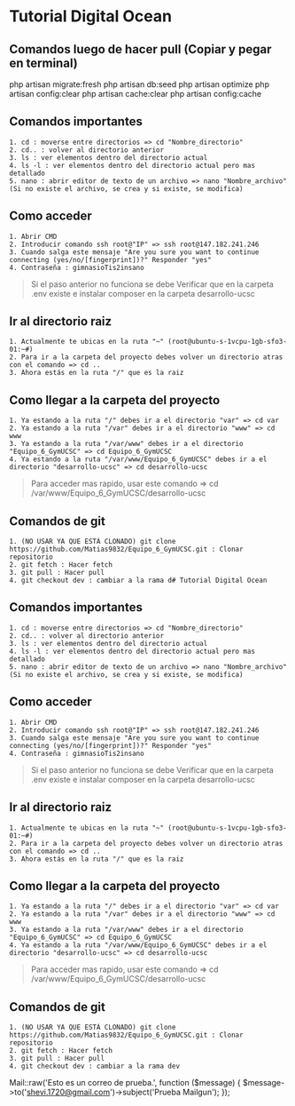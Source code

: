 # Tutorial Digital Ocean

## Comandos luego de hacer pull (Copiar y pegar en terminal)

php artisan migrate:fresh
php artisan db:seed
php artisan optimize 
php artisan config:clear
php artisan cache:clear
php artisan config:cache


## Comandos importantes
    1. cd : moverse entre directorios => cd "Nombre_directorio"
    2. cd.. : volver al directorio anterior
    3. ls : ver elementos dentro del directorio actual
    4. ls -l : ver elementos dentro del directorio actual pero mas detallado
    5. nano : abrir editor de texto de un archivo => nano "Nombre_archivo" (Si no existe el archivo, se crea y si existe, se modifica)

## Como acceder
    1. Abrir CMD
    2. Introducir comando ssh root@"IP" => ssh root@147.182.241.246 
    3. Cuando salga este mensaje "Are you sure you want to continue connecting (yes/no/[fingerprint])?" Responder "yes"
    4. Contraseña : gimnasioTis2insano

> Si el paso anterior no funciona se debe Verificar que en la carpeta .env existe e instalar composer en la carpeta desarrollo-ucsc

## Ir al directorio raiz  
    1. Actualmente te ubicas en la ruta "~" (root@ubuntu-s-1vcpu-1gb-sfo3-01:~#)
    2. Para ir a la carpeta del proyecto debes volver un directorio atras con el comando => cd ..
    3. Ahora estás en la ruta "/" que es la raiz

## Como llegar a la carpeta del proyecto
    1. Ya estando a la ruta "/" debes ir a el directorio "var" => cd var 
    2. Ya estando a la ruta "/var" debes ir a el directorio "www" => cd www
    3. Ya estando a la ruta "/var/www" debes ir a el directorio "Equipo_6_GymUCSC" => cd Equipo_6_GymUCSC
    4. Ya estando a la ruta "/var/www/Equipo_6_GymUCSC" debes ir a el directorio "desarrollo-ucsc" => cd desarrollo-ucsc

>Para acceder mas rapido, usar este comando => cd /var/www/Equipo_6_GymUCSC/desarrollo-ucsc

## Comandos de git
    1. (NO USAR YA QUE ESTÁ CLONADO) git clone https://github.com/Matias9832/Equipo_6_GymUCSC.git : Clonar repositorio 
    2. git fetch : Hacer fetch  
    3. git pull : Hacer pull
    4. git checkout dev : cambiar a la rama d# Tutorial Digital Ocean
 
## Comandos importantes
    1. cd : moverse entre directorios => cd "Nombre_directorio"
    2. cd.. : volver al directorio anterior
    3. ls : ver elementos dentro del directorio actual
    4. ls -l : ver elementos dentro del directorio actual pero mas detallado
    5. nano : abrir editor de texto de un archivo => nano "Nombre_archivo" (Si no existe el archivo, se crea y si existe, se modifica)

## Como acceder
    1. Abrir CMD
    2. Introducir comando ssh root@"IP" => ssh root@147.182.241.246 
    3. Cuando salga este mensaje "Are you sure you want to continue connecting (yes/no/[fingerprint])?" Responder "yes"
    4. Contraseña : gimnasioTis2insano

> Si el paso anterior no funciona se debe Verificar que en la carpeta .env existe e instalar composer en la carpeta desarrollo-ucsc

## Ir al directorio raiz  
    1. Actualmente te ubicas en la ruta "~" (root@ubuntu-s-1vcpu-1gb-sfo3-01:~#)
    2. Para ir a la carpeta del proyecto debes volver un directorio atras con el comando => cd ..
    3. Ahora estás en la ruta "/" que es la raiz

## Como llegar a la carpeta del proyecto
    1. Ya estando a la ruta "/" debes ir a el directorio "var" => cd var 
    2. Ya estando a la ruta "/var" debes ir a el directorio "www" => cd www
    3. Ya estando a la ruta "/var/www" debes ir a el directorio "Equipo_6_GymUCSC" => cd Equipo_6_GymUCSC
    4. Ya estando a la ruta "/var/www/Equipo_6_GymUCSC" debes ir a el directorio "desarrollo-ucsc" => cd desarrollo-ucsc

>Para acceder mas rapido, usar este comando => cd /var/www/Equipo_6_GymUCSC/desarrollo-ucsc

## Comandos de git
    1. (NO USAR YA QUE ESTÁ CLONADO) git clone https://github.com/Matias9832/Equipo_6_GymUCSC.git : Clonar repositorio 
    2. git fetch : Hacer fetch  
    3. git pull : Hacer pull
    4. git checkout dev : cambiar a la rama dev


Mail::raw('Esto es un correo de prueba.', function ($message) {
    $message->to('shevi.1720@gmail.com')->subject('Prueba Mailgun');
});